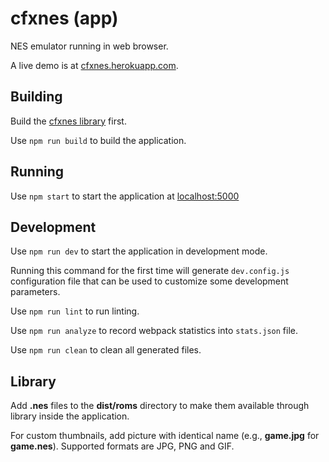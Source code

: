 # cfxnes (app)

NES emulator running in web browser.

A live demo is at [cfxnes.herokuapp.com](http://cfxnes.herokuapp.com).

## Building

Build the [cfxnes library](../lib) first.

Use `npm run build` to build the application.

## Running

Use `npm start` to start the application at [localhost:5000](http://localhost:5000)

## Development

Use `npm run dev` to start the application in development mode.

Running this command for the first time will generate `dev.config.js` configuration file that can be used to customize some development parameters.

Use `npm run lint` to run linting.

Use `npm run analyze` to record webpack statistics into `stats.json` file.

Use `npm run clean` to clean all generated files.

## Library

Add **.nes** files to the **dist/roms** directory to make them available through library inside the application.

For custom thumbnails, add picture with identical name (e.g., **game.jpg** for **game.nes**). Supported formats are JPG, PNG and GIF.
